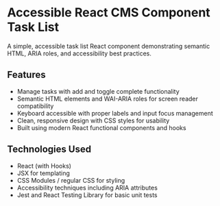 # Accessible React CMS Component Task List
A simple, accessible task list React component demonstrating semantic HTML, ARIA roles, and accessibility best practices.
## Features
- Manage tasks with add and toggle complete functionality
- Semantic HTML elements and WAI-ARIA roles for screen reader compatibility
- Keyboard accessible with proper labels and input focus management
- Clean, responsive design with CSS styles for usability
- Built using modern React functional components and hooks
## Technologies Used
- React (with Hooks)
- JSX for templating
- CSS Modules / regular CSS for styling
- Accessibility techniques including ARIA attributes
- Jest and React Testing Library for basic unit tests
